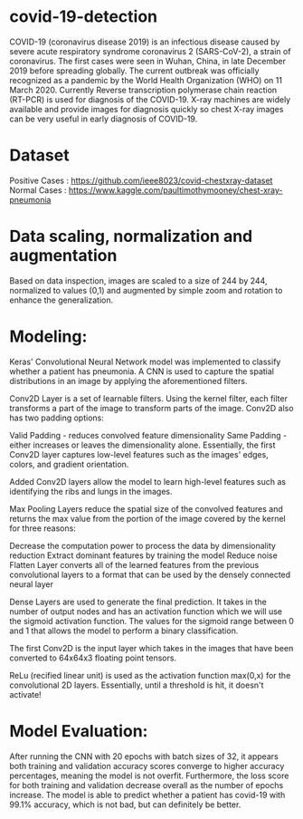 # covid-19-detection
COVID-19 (coronavirus disease 2019) is an infectious disease caused by severe acute respiratory syndrome coronavirus 2 (SARS-CoV-2), a strain of coronavirus. The first cases were seen in Wuhan, China, in late December 2019 before spreading globally. The current outbreak was officially recognized as a pandemic by the World Health Organization (WHO) on 11 March 2020. Currently Reverse transcription polymerase chain reaction (RT-PCR) is used for diagnosis of the COVID-19. X-ray machines are widely available and provide images for diagnosis quickly so chest X-ray images can be very useful in early diagnosis of COVID-19.
# Dataset
Positive Cases : https://github.com/ieee8023/covid-chestxray-dataset
Normal Cases : https://www.kaggle.com/paultimothymooney/chest-xray-pneumonia

# Data scaling, normalization and augmentation
Based on data inspection, images are scaled to a size of 244 by 244, normalized to values (0,1) and augmented by simple zoom and rotation to enhance the generalization.

# Modeling:
Keras' Convolutional Neural Network model was implemented to classify whether a patient has pneumonia. A CNN is used to capture the spatial distributions in an image by applying the aforementioned filters.

Conv2D Layer is a set of learnable filters. Using the kernel filter, each filter transforms a part of the image to transform parts of the image. Conv2D also has two padding options:

Valid Padding - reduces convolved feature dimensionality
Same Padding - either increases or leaves the dimensionality alone.
Essentially, the first Conv2D layer captures low-level features such as the images' edges, colors, and gradient orientation.

Added Conv2D layers allow the model to learn high-level features such as identifying the ribs and lungs in the images.

Max Pooling Layers reduce the spatial size of the convolved features and returns the max value from the portion of the image covered by the kernel for three reasons:

Decrease the computation power to process the data by dimensionality reduction
Extract dominant features by training the model
Reduce noise
Flatten Layer converts all of the learned features from the previous convolutional layers to a format that can be used by the densely connected neural layer

Dense Layers are used to generate the final prediction. It takes in the number of output nodes and has an activation function which we will use the sigmoid activation function. The values for the sigmoid range between 0 and 1 that allows the model to perform a binary classification.

The first Conv2D is the input layer which takes in the images that have been converted to 64x64x3 floating point tensors.

ReLu (recified linear unit) is used as the activation function max(0,x) for the convolutional 2D layers. Essentially, until a threshold is hit, it doesn't activate!

# Model Evaluation:
After running the CNN with 20 epochs with batch sizes of 32, it appears both training and validation accuracy scores converge to higher accuracy percentages, meaning the model is not overfit. Furthermore, the loss score for both training and validation decrease overall as the number of epochs increase. The model is able to predict whether a patient has covid-19 with 99.1% accuracy, which is not bad, but can definitely be better.

